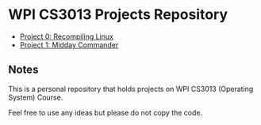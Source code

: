 # WPI CS3013 Projects Repository

- [Project 0: Recompiling Linux](project0/)
- [Project 1: Midday Commander](project1/)


## Notes
This is a personal repository that holds projects on WPI CS3013 (Operating System) Course.

Feel free to use any ideas but please do not copy the code.
